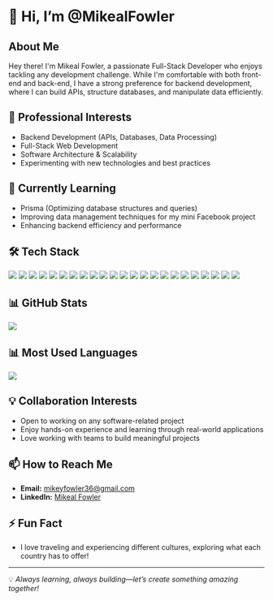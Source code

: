 # 👋 Hi, I’m @MikealFowler

## About Me
Hey there! I'm Mikeal Fowler, a passionate Full-Stack Developer who enjoys tackling any development challenge. While I'm comfortable with both front-end and back-end, I have a strong preference for backend development, where I can build APIs, structure databases, and manipulate data efficiently.

## 🚀 Professional Interests
- Backend Development (APIs, Databases, Data Processing)
- Full-Stack Web Development
- Software Architecture & Scalability
- Experimenting with new technologies and best practices

## 🌱 Currently Learning
- Prisma (Optimizing database structures and queries)
- Improving data management techniques for my mini Facebook project
- Enhancing backend efficiency and performance

## 🛠 Tech Stack
<p align="left">
  <img src="https://img.shields.io/badge/JavaScript-F7DF1E?style=for-the-badge&logo=javascript&logoColor=black" />
  <img src="https://img.shields.io/badge/TypeScript-3178C6?style=for-the-badge&logo=typescript&logoColor=white" />
  <img src="https://img.shields.io/badge/Python-3776AB?style=for-the-badge&logo=python&logoColor=white" />
  <img src="https://img.shields.io/badge/Flask-000000?style=for-the-badge&logo=flask&logoColor=white" />
  <img src="https://img.shields.io/badge/Next.js-000000?style=for-the-badge&logo=next.js&logoColor=white" />
  <img src="https://img.shields.io/badge/React-61DAFB?style=for-the-badge&logo=react&logoColor=black" />
  <img src="https://img.shields.io/badge/HTML5-E34F26?style=for-the-badge&logo=html5&logoColor=white" />
  <img src="https://img.shields.io/badge/CSS3-1572B6?style=for-the-badge&logo=css3&logoColor=white" />
  <img src="https://img.shields.io/badge/Node.js-339933?style=for-the-badge&logo=node.js&logoColor=white" />
  <img src="https://img.shields.io/badge/Express.js-000000?style=for-the-badge&logo=express&logoColor=white" />
  <img src="https://img.shields.io/badge/Prisma-2D3748?style=for-the-badge&logo=prisma&logoColor=white" />
  <img src="https://img.shields.io/badge/PostgreSQL-316192?style=for-the-badge&logo=postgresql&logoColor=white" />
  <img src="https://img.shields.io/badge/MySQL-4479A1?style=for-the-badge&logo=mysql&logoColor=white" />
  <img src="https://img.shields.io/badge/Supabase-3ECF8E?style=for-the-badge&logo=supabase&logoColor=white" />
  <img src="https://img.shields.io/badge/Docker-2496ED?style=for-the-badge&logo=docker&logoColor=white" />
  <img src="https://img.shields.io/badge/AWS-232F3E?style=for-the-badge&logo=amazon-aws&logoColor=white" />
  <img src="https://img.shields.io/badge/Jest-C21325?style=for-the-badge&logo=jest&logoColor=white" />
  <img src="https://img.shields.io/badge/Mocha-8D6748?style=for-the-badge&logo=mocha&logoColor=white" />
  <img src="https://img.shields.io/badge/Chai-A30701?style=for-the-badge&logo=chai&logoColor=white" />
  <img src="https://img.shields.io/badge/Git-F05032?style=for-the-badge&logo=git&logoColor=white" />
  <img src="https://img.shields.io/badge/GitHub-181717?style=for-the-badge&logo=github&logoColor=white" />
  <img src="https://img.shields.io/badge/Vercel-000000?style=for-the-badge&logo=vercel&logoColor=white" />
  <img src="https://img.shields.io/badge/Expo-000020?style=for-the-badge&logo=expo&logoColor=white" />
</p>

## 📊 GitHub Stats
<p align="left">
  <img src="https://github-readme-stats.vercel.app/api?username=MikealFowler&show_icons=true&theme=dark" />
</p>

## 📊 Most Used Languages
<p align="left">
  <img src="https://github-readme-stats.vercel.app/api/top-langs/?username=MikealFowler&layout=compact&theme=dark" />
</p>

## 💡 Collaboration Interests
- Open to working on any software-related project
- Enjoy hands-on experience and learning through real-world applications
- Love working with teams to build meaningful projects

## 📫 How to Reach Me
- **Email:** mikeyfowler36@gmail.com
- **LinkedIn:** [Mikeal Fowler](https://www.linkedin.com/in/mikeal-fowler-3102a7304/)

## ⚡ Fun Fact
- I love traveling and experiencing different cultures, exploring what each country has to offer!

---
💡 *Always learning, always building—let’s create something amazing together!*
